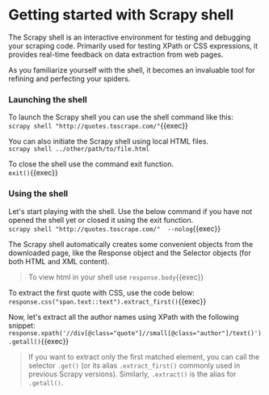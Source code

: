 # Getting started with Scrapy shell

The Scrapy shell is an interactive environment for testing and debugging your scraping code. Primarily used for testing XPath or CSS expressions, it provides real-time feedback on data extraction from web pages.

As you familiarize yourself with the shell, it becomes an invaluable tool for refining and perfecting your spiders.

### Launching the shell
To launch the Scrapy shell you can use the shell command like this:
<br>
`scrapy shell "http://quotes.toscrape.com/"`{{exec}}

You can also initiate the Scrapy shell using local HTML files. 
<br>
`scrapy shell ../other/path/to/file.html`

To close the shell use the command exit function.
<br>
`exit()`{{exec}}

### Using the shell
Let's start playing with the shell. Use the below command if you have not opened the shell yet or closed it using the exit function.
<br>
`scrapy shell "http://quotes.toscrape.com/"  --nolog`{{exec}}

The Scrapy shell automatically creates some convenient objects from the downloaded page, like the Response object and the Selector objects (for both HTML and XML content).

> To view html in your shell use `response.body`{{exec}}

To extract the first quote with CSS, use the code below:
<br>
`response.css("span.text::text").extract_first()`{{exec}}

Now, let's extract all the author names using XPath with the following snippet:
<br>
`response.xpath('//div[@class="quote"]//small[@class="author"]/text()').getall()`{{exec}}

> If you want to extract only the first matched element, you can call the selector `.get()` (or its alias `.extract_first()` commonly used in previous Scrapy versions). Similarly, `.extract()` is the alias for `.getall()`.
